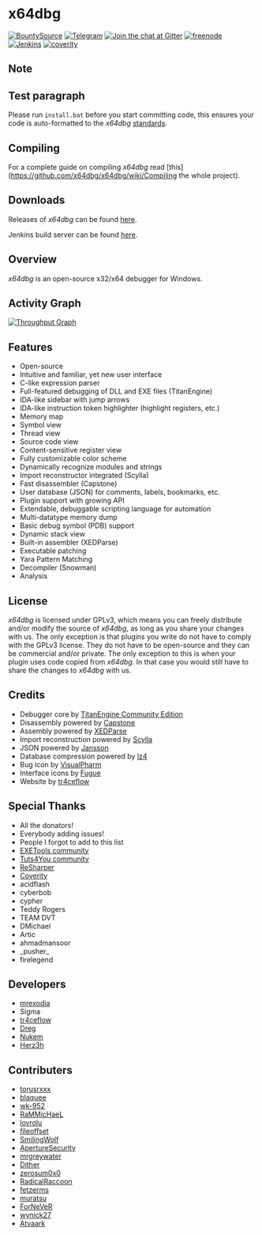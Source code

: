 # x64dbg

[![BountySource](https://www.bountysource.com/badge/team?team_id=18188&style=raised)](https://www.bountysource.com/teams/x64dbg?utm_source=x64dbg&utm_medium=shield&utm_campaign=raised) [![Telegram](http://i.imgur.com/merFyCf.png)](https://telegram.me/joinchat/BzwLaQcORqjkM1k9YbTNmg) [![Join the chat at Gitter](https://badges.gitter.im/x64dbg/x64dbg.svg)](https://gitter.im/x64dbg/x64dbg?utm_source=badge&utm_medium=badge&utm_campaign=pr-badge&utm_content=badge) [![freenode](http://i.imgur.com/JEG5fJr.png)](http://webchat.freenode.net/?channels=x64dbg) [![Jenkins](http://jenkins.x64dbg.com/job/vs13/badge/icon)](http://jenkins.x64dbg.com) [![coverity](https://scan.coverity.com/projects/7478/badge.svg?flat=1)](https://scan.coverity.com/projects/7478/badge.svg?flat=1)

## Note

## Test paragraph

Please run `install.bat` before you start committing code, this ensures your code is auto-formatted to the *x64dbg* [standards](https://github.com/x64dbg/x64dbg/wiki/Coding-Guidelines).

## Compiling

For a complete guide on compiling *x64dbg* read [this](https://github.com/x64dbg/x64dbg/wiki/Compiling the whole project).

## Downloads

Releases of *x64dbg* can be found [here](http://releases.x64dbg.com).

Jenkins build server can be found [here](http://jenkins.x64dbg.com).

## Overview

*x64dbg* is an open-source x32/x64 debugger for Windows.

## Activity Graph

[![Throughput Graph](https://graphs.waffle.io/x64dbg/x64dbg/throughput.svg)](https://waffle.io/x64dbg/x64dbg/metrics/throughput)

## Features

- Open-source
- Intuitive and familiar, yet new user interface
- C-like expression parser
- Full-featured debugging of DLL and EXE files (TitanEngine)
- IDA-like sidebar with jump arrows
- IDA-like instruction token highlighter (highlight registers, etc.)
- Memory map
- Symbol view
- Thread view
- Source code view
- Content-sensitive register view
- Fully customizable color scheme
- Dynamically recognize modules and strings
- Import reconstructor integrated (Scylla)
- Fast disassembler (Capstone)
- User database (JSON) for comments, labels, bookmarks, etc.
- Plugin support with growing API
- Extendable, debuggable scripting language for automation
- Multi-datatype memory dump
- Basic debug symbol (PDB) support
- Dynamic stack view
- Built-in assembler (XEDParse)
- Executable patching
- Yara Pattern Matching
- Decompiler (Snowman)
- Analysis

## License

*x64dbg* is licensed under GPLv3, which means you can freely distribute and/or modify the source of *x64dbg*, as long as you share your changes with us. The only exception is that plugins you write do not have to comply with the GPLv3 license. They do not have to be open-source and they can be commercial and/or private. The only exception to this is when your plugin uses code copied from *x64dbg*. In that case you would still have to share the changes to *x64dbg* with us.

## Credits

- Debugger core by [TitanEngine Community Edition](https://bitbucket.org/titanengineupdate/titanengine-update)
- Disassembly powered by [Capstone](http://capstone-engine.org)
- Assembly powered by [XEDParse](https://bitbucket.org/mrexodia/xedparse)
- Import reconstruction powered by [Scylla](https://github.com/NtQuery/Scylla)
- JSON powered by [Jansson](http://www.digip.org/jansson)
- Database compression powered by [lz4](https://bitbucket.org/mrexodia/lz4)
- Bug icon by [VisualPharm](http://www.visualpharm.com)
- Interface icons by [Fugue](http://p.yusukekamiyamane.com)
- Website by [tr4ceflow](http://tr4ceflow.com)

## Special Thanks

- All the donators!
- Everybody adding issues!
- People I forgot to add to this list
- [EXETools community](http://forum.exetools.com)
- [Tuts4You community](http://forum.tuts4you.com)
- [ReSharper](https://www.jetbrains.com/resharper)
- [Coverity](http://www.coverity.com)
- acidflash
- cyberbob
- cypher
- Teddy Rogers
- TEAM DVT
- DMichael
- Artic
- ahmadmansoor
- \_pusher\_
- firelegend

## Developers

- [mrexodia](http://mrexodia.cf)
- Sigma
- [tr4ceflow](http://blog.tr4ceflow.com)
- [Dreg](http://www.fr33project.org)
- [Nukem](https://github.com/Nukem9)
- [Herz3h](https://github.com/Herz3h)

## Contributers

- [torusrxxx](https://github.com/torusrxxx)
- [blaquee](https://github.com/blaquee)
- [wk-952](https://github.com/wk-952)
- [RaMMicHaeL](http://rammichael.com)
- [lovrolu](https://github.com/lovrolu)
- [fileoffset](https://github.com/fileoffset)
- [SmilingWolf](https://github.com/SmilingWolf)
- [ApertureSecurity](https://github.com/ApertureSecurity)
- [mrgreywater](https://github.com/mrgreywater)
- [Dither](https://github.com/Dither)
- [zerosum0x0](https://github.com/zerosum0x0)
- [RadicalRaccoon](https://github.com/RadicalRaccoon)
- [fetzerms](https://github.com/RadicalRaccoon)
- [muratsu](https://github.com/RadicalRaccoon)
- [ForNeVeR](https://github.com/RadicalRaccoon)
- [wynick27](https://github.com/wynick27)
- [Atvaark](https://github.com/Atvaark)
